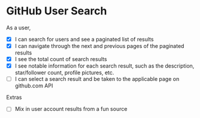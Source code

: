 # GitHub User Search
As a user,
- [x] I can search for users and see a paginated list of results
- [x] I can navigate through the next and previous pages of the paginated results
- [x] I see the total count of search results
- [x] I see notable information for each search result, such as the description, star/follower
count, profile pictures, etc.
- [ ] I can select a search result and be taken to the applicable page on github.com API

Extras
- [ ] Mix in user account results from a fun source
